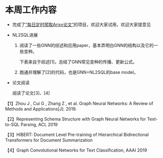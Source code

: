 # 本周工作内容

* 完成了[“每日定时爬取Arixv论文”](https://github.com/Arlenelalala/ArxivPaper)的项目，欢迎大家试用，欢迎大家提意见

* NL2SQL进展

  1. 阅读了一些GNN的综述和应用paper，基本弄明白GNN的结构以及它的一些变种。

     下表来自于综述[1]，总结了GNN常见变种的传播、更新公式。

     

  2. 跑通并理解了[2]的代码，也是GNN+NL2SQL的base model。

* 论文阅读

  阅读了论文[3]、[4]





【1】Zhou J , Cui G , Zhang Z , et al. Graph Neural Networks: A Review of Methods and Applications[J]. 2019.

【2】Representing Schema Structure with Graph Neural Networks for Text-to-SQL Parsing, ACL 2019

【3】HIBERT: Document Level Pre-training of Hierarchical Bidirectional Transformers for Document Summarization

【4】Graph Convolutional Networks for Text Classification, AAAI 2019
